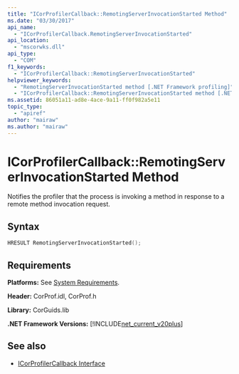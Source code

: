 ```yaml
---
title: "ICorProfilerCallback::RemotingServerInvocationStarted Method"
ms.date: "03/30/2017"
api_name: 
  - "ICorProfilerCallback.RemotingServerInvocationStarted"
api_location: 
  - "mscorwks.dll"
api_type: 
  - "COM"
f1_keywords: 
  - "ICorProfilerCallback::RemotingServerInvocationStarted"
helpviewer_keywords: 
  - "RemotingServerInvocationStarted method [.NET Framework profiling]"
  - "ICorProfilerCallback::RemotingServerInvocationStarted method [.NET Framework profiling]"
ms.assetid: 86051a11-ad8e-4ace-9a11-ff0f982a5e11
topic_type: 
  - "apiref"
author: "mairaw"
ms.author: "mairaw"
---
```

# ICorProfilerCallback::RemotingServerInvocationStarted Method
Notifies the profiler that the process is invoking a method in response to a remote method invocation request.  
  
## Syntax  
  
```cpp  
HRESULT RemotingServerInvocationStarted();  
```  
  
## Requirements  
 **Platforms:** See [System Requirements](../../../../docs/framework/get-started/system-requirements.md).  
  
 **Header:** CorProf.idl, CorProf.h  
  
 **Library:** CorGuids.lib  
  
 **.NET Framework Versions:** [!INCLUDE[net_current_v20plus](../../../../includes/net-current-v20plus-md.md)]  
  
## See also

- [ICorProfilerCallback Interface](../../../../docs/framework/unmanaged-api/profiling/icorprofilercallback-interface.md)
